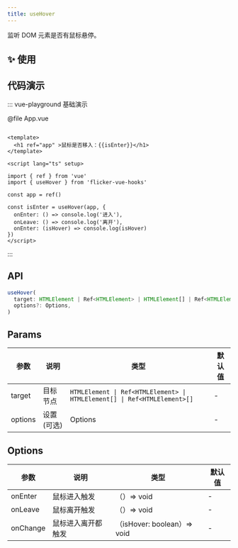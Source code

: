 ```yaml
---
title: useHover
---
```


监听 DOM 元素是否有鼠标悬停。


## ✨ 使用

## 代码演示
::: vue-playground 基础演示

@file App.vue

```vue

<template>
  <h1 ref="app" >鼠标是否移入：{{isEnter}}</h1>
</template>

<script lang="ts" setup>

import { ref } from 'vue'
import { useHover } from 'flicker-vue-hooks'

const app = ref()

const isEnter = useHover(app, {
  onEnter: () => console.log('进入'),
  onLeave: () => console.log('离开'),
  onEnter: (isHover) => console.log(isHover)
})
</script>

```

<!-- @include: ../../common/import.md -->

:::

## API

```typescript
useHover(
  target: HTMLElement | Ref<HTMLElement> | HTMLElement[] | Ref<HTMLElement>[],
  options?: Options,
)
```

## Params
| 参数  | 说明 | 类型 | 默认值 |
| --- | --- |  --- | --- |
| target    | 目标节点  | `` HTMLElement \| Ref<HTMLElement> \| HTMLElement[] \| Ref<HTMLElement>[] `` | - |
| options    | 设置(可选)  | Options | - |


## Options
| 参数  | 说明 | 类型 | 默认值 |
| --- | --- |  --- | --- |
| onEnter    | 鼠标进入触发 |（）=> void | - |
| onLeave    | 鼠标离开触发 |（）=> void | - |
| onChange    | 鼠标进入离开都触发 |（isHover: boolean）=> void | - |
